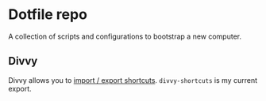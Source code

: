 # Dotfile repo

A collection of scripts and configurations to bootstrap a new computer.

## Divvy
Divvy allows you to [import / export shortcuts](https://mizage.com/help/divvy/export_import.html). `divvy-shortcuts` is my current export. 

